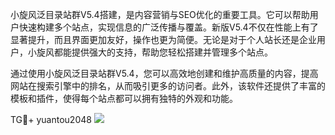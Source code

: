 小旋风泛目录站群V5.4搭建，是内容营销与SEO优化的重要工具。它可以帮助用户快速构建多个站点，实现信息的广泛传播与覆盖。新版V5.4不仅在性能上有了显著提升，而且界面更加友好，操作也更为简便。无论是对于个人站长还是企业用户，小旋风都能提供强大的支持，帮助您轻松搭建并管理多个站点。

通过使用小旋风泛目录站群V5.4，您可以高效地创建和维护高质量的内容，提高网站在搜索引擎中的排名，从而吸引更多的访问者。此外，该软件还提供了丰富的模板和插件，使得每个站点都可以拥有独特的外观和功能。

TG💪+ yuantou2048  ![](https://github.com/user-attachments/assets/42a5a4a5-fea9-4a1d-8aa0-73e57e430cca)